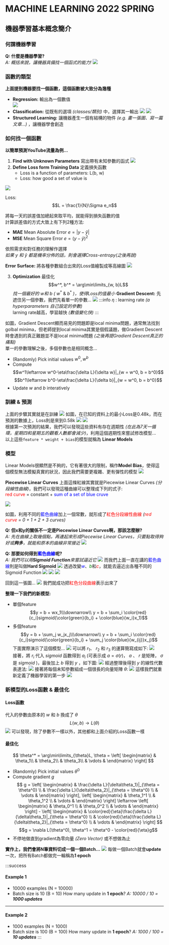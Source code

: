 # MACHINE LEARNING 2022 SPRING

## 機器學習基本概念簡介

### 何謂機器學習

**Q: 什麼是機器學習?**<br>
*A: 概括來說，讓機器具備找一個函式的能力!*
![](https://i.imgur.com/xNtqsVZ.png)

### 函數的類型

**上面提到機器要找一個函數，這個函數被大致分為幾種**
* **Regression:** 輸出為一個數值<br>
![](https://i.imgur.com/cxaTsKh.png)
* **Classification:** 從既有的選項 *(classes/類別)* 中，選擇其一輸出
![](https://i.imgur.com/CKs1af4.png)
![](https://i.imgur.com/vXEwi7c.png)
* **Structured Learning:** 讓機器產生一個有結構的物件 *(e.g. 畫一張圖、寫一篇文章...)* ，讓機器學會創造

### 如何找一個函數

**以簡單預測YouTube流量為例...**
1. **Find with Unknown Parameters** 寫出帶有未知參數的函式
![](https://i.imgur.com/jUCKe8g.png)
2. **Define Loss form Training Data** 定義損失函數
    * Loss is a function of parameters: L(b, w)
    * Loss: how good a set of value is

![](https://i.imgur.com/LyQPab9.png)

Loss: $$L = \frac{1}{N}\Sigma e_n$$

將每一天的誤差值加總起來取平均，就能得到損失函數的值<br>
計算誤差值的方式大致上有下列2種方法:
* **MAE** Mean Absolute Error
    $e = |y - \hat{y}|$
* **MSE** Mean Square Error
    $e = (y - \hat{y})^2$

依照需求和對任務的理解作選擇<br>
*如果* $y$ *和* $\hat{y}$ *都是機率分佈的話，則會選擇Cross-entropy(之後再說)*

**Error Surface:**
將各種參數組合出來的Loss值繪製成等高線圖
![](https://i.imgur.com/OWUXEpy.png)

3. **Optimization** 最佳化 
$$w^*, b^* = \arg\min\limits_{w, b}L$$
*找一個最好的* $w$*和* $b$ *(* $w^*$ & $b^*$ *)，使得Loss的值最小*
**Gradient Descent:**
先遮住另一個參數，我們先看單一的參數...
![](https://i.imgur.com/HKcwjqt.png)
:::info 
$\eta$ : learning rate *(a hyperparameters 自己設定的參數)*<br>
larning rate越高，學習越快 *(數值變化快)*
:::

如圖，Gradient Descent顯而易見的問題即是local minima問題，通常無法找到golbal minima，但老師提到local minima其實是個假議題，做Gradient Descent時會遇到的真正難題並不是local minima問題 *(之後再提Gradient Descent真正的痛點)*<br>
單一的參數理解之後，多個參數也是相同概念...
* (Randomly) Pick initial values $w^0, w^b$
* Compute 
$$w^1\leftarrow w^0-\eta\frac{\delta L}{\delta w}|_{w = w^0, b = b^0}$$
$$b^1\leftarrow b^0-\eta\frac{\delta L}{\delta b}|_{w = w^0, b = b^0}$$
* Update $w$ and $b$ interatively

### 訓練 & 預測
上面的步驟其實就是在訓練
![](https://i.imgur.com/Nt67jPa.png)
如圖，在已知的資料上的最小Loss是0.48k，而在預測的數據上，Loss則是來到0.58k
![](https://i.imgur.com/4D6qlbk.png)
![](https://i.imgur.com/w1NUdrS.png)<br>
根據第一次預測的結果，我們可以發現這些資料有存在週期性 *(在此為7天一循環，星期四和星期五的觀看人數都會減少)*，利用這個週期性來嘗試修改模型...<br>
以上這些`feature * weight + bias`的模型就稱為 **Linear Models**

### 模型
Linear Models很顯然是不夠的，它有著很大的限制，稱作**Model Bias**，使得這個模型無法模擬真實的狀況，因此我們需要更複雜、更有彈性的模型
![](https://i.imgur.com/VMYl3Pd.png)

**Piecewise Linear Curves**
上面這條紅線其實就是Piecewise Linear Curves *(分段線性曲線)*，我們可以發現這種曲線可以整理成下列的式子:<br>
<font color = "red">red curve</font> = constant + <font color = blue>sum of a set of blue cruve</font>

![](https://i.imgur.com/C3CjdKW.png)

如圖，利用不同的<font color = blue>藍色曲線</font>加上一個常數，就形成了<font color = red>紅色分段線性曲線</font> *(<font color = red>red curve</font> = 0 + 1 + 2 + 3 curves)*

**Q: 但x和y的關係不一定是Piecewise Linear Curves啊，那該怎麼辦?**<br>
*A: 先在曲線上取幾個點，再連起來形成Piecewise Linear Curves，只要點取得夠好或**夠多**，就能和原本的曲線非常接近*
![](https://i.imgur.com/rdsLvdH.png)

**Q: 那要如何得到<font color = blue>藍色曲線</font>呢?**<br>
*A: 我們可以用**Sigmoid Function**來嘗試逼近它*
![](https://i.imgur.com/HJf0UyJ.png)
而我們上面一直在講的<font color = blue>藍色曲線</font>則是叫做**Hard Sigmoid**
![](https://i.imgur.com/r73qiKr.png)
透過改變<font color = blue>$w$</font>、<font color = green>$b$</font>和<font color = red>$c$</font>，就能去逼近出各種不同的Sigmoid Function
![](https://i.imgur.com/x87SuGf.png)
![](https://i.imgur.com/Y8ccLGp.png)
![](https://i.imgur.com/t1BuUC8.png)

回到這一張圖...
![](https://i.imgur.com/VfIYzfK.png)
我們就成功把<font color = red>紅色分段曲線</font>表示出來了<br>

**整理一下我們的新模型:**
* 單個feature
$$y = b + wx_1\\\downarrow\\ y = b + \sum_i \color{red}{c_i}sigmoid(\color{green}{b_i} + \color{blue}{w_i}x_1)$$
* 多個feature
$$y = b + \sum_j w_jx_j\\\downarrow\\ y = b + \sum_i \color{red}{c_i}sigmoid(\color{green}{b_i} + \sum_j \color{blue}{w_{ij}}x_j)$$
下面實際演示了這個模型...
![](https://i.imgur.com/UQnR9LT.png)
可以將 $r_1$、 $r_2$ 和 $r_3$ 的運算簡寫成如下:
![](https://i.imgur.com/CvtALd5.png)<br>
接著，將 $r_i$ 代入 $sigmoid$ 函數得到 $a_i$ (可表示成 $a = \sigma(r)$， $a$ 、 $r$ 是矩陣， $\sigma$ 是 $sigmoid$ )，最後加上 $b$ 得到 $y$ ，如下圖:
![](https://i.imgur.com/RH9MMiw.png)
經過整理後得到 $y$ 的線性代數表達法:
![](https://i.imgur.com/w42Xv6C.png)
接著將每個未知參數組成一個很長的向量矩陣 $\theta$:
![](https://i.imgur.com/Dd67qNp.png)
這樣我們就重新定義了機器學習的第一步
![](https://i.imgur.com/DkoyRrH.png)

### 新模型的Loss函數 & 最佳化

#### Loss函數

代入的參數由原本的 $w$ 和 $b$ 換成了 $\theta$
$$L(w, b)\rightarrow L(\theta)$$
![](https://i.imgur.com/CBf2PmY.png)
可以發現，除了參數不一樣以外，其他都和上面介紹的Loss函數一樣

#### 最佳化

$$
\theta^* = \arg\min\limits_{\theta}L, 
\theta = 
\left[
\begin{matrix}
& \theta_1\\
& \theta_2\\
& \theta_3\\
& \vdots &
\end{matrix}
\right]
$$
* (Randomly) Pick initial values $\theta^0$
* Compute gradient $g$
$$
g = 
\left[
\begin{matrix}
& \frac{\delta L}{\delta\theta_1}|_{\theta = \theta^0} \\
& \frac{\delta L}{\delta\theta_2}|_{\theta = \theta^0} \\
& \vdots &
\end{matrix}
\right],
\left[
\begin{matrix}
& \theta_1^1 \\
& \theta_1^2 \\
& \vdots &
\end{matrix}
\right] \leftarrow
\left[
\begin{matrix}
& \theta_0^1 \\
& \theta_0^2 \\
& \vdots &
\end{matrix}
\right] -
\left[
\begin{matrix}
& \color{red}{\eta}\frac{\delta L}{\delta\theta_1}|_{\theta = \theta^0} \\
& \color{red}{\eta}\frac{\delta L}{\delta\theta_2}|_{\theta = \theta^0} \\
& \vdots &
\end{matrix}
\right]
$$
$$g = \nabla L(\theta^0), \theta^1 = \theta^0 - \color{red}{\eta}g$$
* 不停地做直到gradient為零向量 *(Zero Vector)* 或不想做為止

**實作上，我們會將N筆資料切成一個一個Batch...**
![](https://i.imgur.com/lomaHC8.png)
每做一個Batch就會**update**一次，把所有Batch都做完一輪稱為**1 epoch**

:::success
#### Example 1
* 10000 examples (N = 10000)
* Batch size is 10 (B = 10)
How many update in **1 epoch**?
*A: 10000 / 10 = **1000 updates***
---
#### Example 2
* 1000 examples (N = 1000)
* Batch size is 100 (B = 100)
How many update in **1 epoch**?
*A: 1000 / 100 = **10 updates***
:::